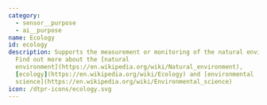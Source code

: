 ```yaml
---
category: 
  - sensor__purpose
  - ai__purpose
name: Ecology
id: ecology
description: Supports the measurement or monitoring of the natural environment.
  Find out more about the [natural
  environment](https://en.wikipedia.org/wiki/Natural_environment),
  [ecology](https://en.wikipedia.org/wiki/Ecology) and [environmental
  science](https://en.wikipedia.org/wiki/Environmental_science)
icon: /dtpr-icons/ecology.svg
---
```

